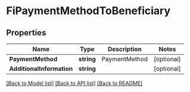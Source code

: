 # FiPaymentMethodToBeneficiary

## Properties

Name | Type | Description | Notes
------------ | ------------- | ------------- | -------------
**PaymentMethod** | **string** | PaymentMethod | [optional] 
**AdditionalInformation** | **string** |  | [optional] 

[[Back to Model list]](../README.md#documentation-for-models) [[Back to API list]](../README.md#documentation-for-api-endpoints) [[Back to README]](../README.md)



